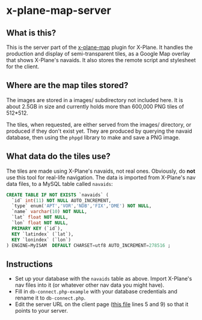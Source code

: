 # x-plane-map-server

## What is this?

This is the server part of the [x-plane-map](https://github.com/foucdeg/x-plane-map) plugin for X-Plane. It handles the production and display of semi-transparent tiles, as a Google Map overlay that shows X-Plane's navaids. It also stores the remote script and stylesheet for the client.

## Where are the map tiles stored?

The images are stored in a images/ subdirectory not included here. It is about 2.5GB in size and currently holds more than 600,000 PNG tiles of 512*512.

The tiles, when requested, are either served from the images/ directory, or produced if they don't exist yet. They are produced by querying the navaid database, then using the `phpgd` library to make and save a PNG image.

## What data do the tiles use?

The tiles are made using X-Plane's navaids, not real ones. Obviously, do **not** use this tool for real-life navigation. 
The data is imported from X-Plane's nav data files, to a MySQL table called `navaids`:

```sql
CREATE TABLE IF NOT EXISTS `navaids` (
  `id` int(11) NOT NULL AUTO_INCREMENT,
  `type` enum('APT','VOR','NDB','FIX','DME') NOT NULL,
  `name` varchar(10) NOT NULL,
  `lat` float NOT NULL,
  `lon` float NOT NULL,
  PRIMARY KEY (`id`),
  KEY `latindex` (`lat`),
  KEY `lonindex` (`lon`)
) ENGINE=MyISAM  DEFAULT CHARSET=utf8 AUTO_INCREMENT=278516 ;
```



## Instructions

* Set up your database with the `navaids` table as above. Import X-Plane's nav files into it (or whatever other nav data you might have).
* Fill in `db-connect.php-example` with your database credentials and rename it to `db-connect.php`.
* Edit the server URL on the client page ([this file](https://github.com/foucdeg/x-plane-map/blob/master/res/index.html) lines 5 and 9) so that it points to your server.

